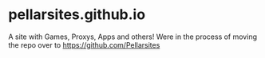 # pellarsites.github.io
A site with Games, Proxys, Apps and others!
Were in the process of moving the repo over to https://github.com/Pellarsites
